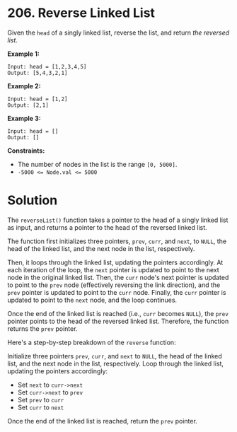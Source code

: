 # 206. Reverse Linked List

Given the `head` of a singly linked list, reverse the list, and return *the reversed list*.

**Example 1:**

```
Input: head = [1,2,3,4,5]
Output: [5,4,3,2,1]
```

**Example 2:**

```
Input: head = [1,2]
Output: [2,1]
```

**Example 3:**

```
Input: head = []
Output: []
```
**Constraints:**

- The number of nodes in the list is the range `[0, 5000]`.
- `-5000 <= Node.val <= 5000`

# Solution

The `reverseList()` function takes a pointer to the head of a singly linked list as input, and returns a pointer to the head of the reversed linked list.

The function first initializes three pointers, `prev`, `curr`, and `next`, to `NULL`, the head of the linked list, and the next node in the list, respectively.

Then, it loops through the linked list, updating the pointers accordingly. At each iteration of the loop, the `next` pointer is updated to point to the next node in the original linked list. Then, the `curr` node's next pointer is updated to point to the `prev` node (effectively reversing the link direction), and the `prev` pointer is updated to point to the `curr` node. Finally, the `curr` pointer is updated to point to the `next` node, and the loop continues.

Once the end of the linked list is reached (i.e., `curr` becomes `NULL`), the `prev` pointer points to the head of the reversed linked list. Therefore, the function returns the `prev` pointer.

Here's a step-by-step breakdown of the `reverse` function:

Initialize three pointers `prev`, `curr`, and `next` to `NULL`, the head of the linked list, and the next node in the list, respectively.
Loop through the linked list, updating the pointers accordingly:

- Set `next` to `curr->next`
- Set `curr->next` to `prev`
- Set `prev` to `curr`
- Set `curr` to `next`

Once the end of the linked list is reached, return the `prev` pointer.